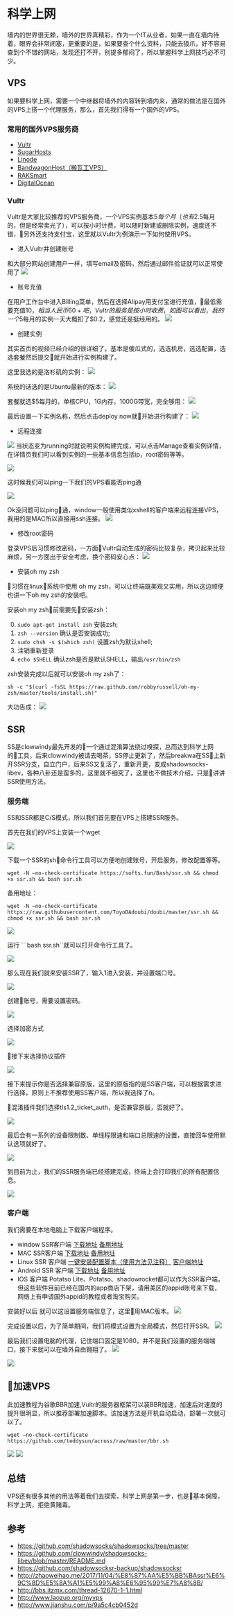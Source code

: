 # 科学上网

墙内的世界很无赖，墙外的世界真精彩，作为一个IT从业者，如果一直在墙内待着，眼界会非常闭塞，更重要的是，如果要查个什么资料，只能去狼爪，好不容易查到个不错的网站，发现还打不开，别提多郁闷了，所以掌握科学上网技巧必不可少。

## VPS
如果要科学上网，需要一个中继器将墙外的内容转到墙内来，通常的做法是在国外的VPS上搭一个代理服务，那么，首先我们得有一个国外的VPS。
### 常用的国外VPS服务商
* [Vultr](http://www.laozuo.org/go/vultr.com)
* [SugarHosts](http://www.sugarhosts.com/)
* [Linode](http://www.linode.com/)
* [BandwagonHost（搬瓦工VPS）](https://bwh1.net/index.php)
* [RAKSmart](http://www.raksmart.com/)
* [DigitalOcean](http://www.DigitalOcean.com/)

### Vultr
Vultr是大家比较推荐的VPS服务商，一个VPS实例基本$5每个月（也有$2.5每月的，但是经常卖光了），可以按小时计费，可以随时新建或删除实例，速度还不错，另外还支持支付宝，这里就以Vultr为例演示一下如何使用VPS。
* 进入Vultr并创建账号

和大部分网站创建用户一样，填写email及密码，然后通过邮件验证就可以正常使用了
![](./img/science1.png)

* 账号充值

在用户工作台中进入Billing菜单，然后在选择Alipay用支付宝进行充值，最低需要充值$10，相当人民币60+吧，Vultr的服务是按小时收费，如图可以看出，我的一个$5每月的实例一天大概扣了$0.2，感觉还是挺经用的。
![](./img/science2.png)

* 创建实例

其实首页的视频已经介绍的很详细了，基本是傻瓜式的，选选机房，选选配置，选选套餐然后提交就开始进行实例构建了。

这里我选的是洛杉矶的实例：
![](./img/science3.png)

系统的话选的是Ubuntu最新的版本：
![](./img/science4.png)

套餐就选$5每月的，单核CPU，1G内存，1000G带宽，完全够用：
![](./img/science5.png)

最后设置一下实例名称，然后点击deploy now就开始进行构建了：
![](./img/science6.png)

* 远程连接

![](./img/science7.png)
当状态变为running时就说明实例构建完成，可以点击Manage查看实例详情，在详情页我们可以看到实例的一些基本信息包括ip，root密码等等。

![](./img/science8.png)

这时候我们可以ping一下我们的VPS看能否ping通

![](./img/science9.png)

Ok没问题可以ping通，window一般使用类似xshell的客户端来远程连接VPS，我用的是MAC所以直接用ssh连接。
![](./img/science10.png)

* 修改root密码

登录VPS后习惯修改密码，一方面Vultr自动生成的密码比较复杂，拷贝起来比较麻烦，另一方面出于安全考虑，换个密码安心点：
![](./img/science11.png)

* 安装oh my zsh

习惯在linux系统中使用 oh my zsh，可以让终端既美观又实用，所以这边顺便也讲一下oh my zsh的安装吧。

安装oh my zsh前需要先安装zsh：

0. ```sudo apt-get install zsh``` 安装zsh;
0. ```zsh --version``` 确认是否安装成功;
0. ```sudo chsh -s $(which zsh)``` 设置zsh为默认shell;
0. 注销重新登录
0. ```echo $SHELL``` 确认zsh是否是默认SHELL，输出```/usr/bin/zsh```

zsh安装完成以后就可以安装oh my zsh了：
```
sh -c "$(curl -fsSL https://raw.github.com/robbyrussell/oh-my-zsh/master/tools/install.sh)"
```

大功告成：
![](./img/science12.png)

## SSR
SS是clowwindy最先开发的一个通过混淆算法绕过嗅探，总而达到科学上网的工具，后来clowwindy被请去喝茶，SS停止更新了，然后breakwa在SS上新开SSR分支，自立门户，后来SS又复活了，重新开更，变成shadowsocks-libev，各种八卦还是蛮多的，这里就不细究了，这里也不做技术介绍，只是讲讲SSR使用方法。

### 服务端
SS和SSR都是C/S模式，所以我们首先要在VPS上搭建SSR服务。

首先在我们的VPS上安装一个wget

![](./img/science13.png)

下载一个SSR的sh命令行工具可以方便地创建账号，开启服务，修改配置等等。
```
wget -N –no-check-certificate https://softs.fun/Bash/ssr.sh && chmod +x ssr.sh && bash ssr.sh
```
备用地址：
```
wget -N –no-check-certificate https://raw.githubusercontent.com/ToyoDAdoubi/doubi/master/ssr.sh && chmod +x ssr.sh && bash ssr.sh
```
![](./img/science14.png)

运行 ```bash ssr.sh``就可以打开命令行工具了。

![](./img/science15.png)

那么现在我们就来安装SSR了，输入1进入安装，并设置端口号。

![](./img/science16.png)

创建账号，需要设置密码。

![](./img/science17.png)

选择加密方式

![](./img/science18.png)

接下来选择协议插件

![](./img/science19.png)

接下来提示你是否选择兼容原版，这里的原版指的是SS客户端，可以根据需求进行选择，原则上不推荐使用SS客户端，所以我选择了n。

混淆插件我们选择tls1.2_ticket_auth，是否兼容原版，否就好了。

![](./img/science20.png)

最后会有一系列的设备限制数、单线程限速和端口总限速的设置，直接回车使用默认选项就好了。

![](./img/science21.png)

到目前为止，我们的SSR服务端已经搭建完成，终端上会打印我们的所有配置信息。

![](./img/science22.png)

### 客户端
我们需要在本地电脑上下载客户端程序。
* window SSR客户端 [下载地址](https://github.com/shadowsocksr-backup/shadowsocksr-csharp/releases) [备用地址](https://nofile.io/f/6Jm7WJCyOVv/ShadowsocksR-4.7.0-win.7z)
* MAC SSR客户端 [下载地址](https://github.com/shadowsocksr-backup/ShadowsocksX-NG/releases) [备用地址](https://nofile.io/f/jgMWFwCBonU#ab0d3c3b6ac54482)
* Linux SSR 客户端 [一键安装配置脚本（使用方法见注释）](https://github.com/the0demiurge/CharlesScripts/blob/master/charles/bin/ssr) [客户端地址](https://github.com/erguotou520/electron-ssr/releases)
* Android SSR 客户端 [下载地址](https://github.com/shadowsocksr-backup/shadowsocksr-android/releases) [备用地址](https://nofile.io/f/GRWw7PbADrc#1c6c32f969e7f5d9)
* IOS 客户端 Potatso Lite、Potatso、shadowrocket都可以作为SSR客户端，但这些软件目前已经在国内的app商店下架，请用美区的appid账号来下载，网络上有申请国外appid的教程或者淘宝购买。

安装好以后 就可以这设置服务端信息了，这里用MAC版本。
![](./img/science23.png)

完成设置以后，为了简单期间，我们将模式设置为全局模式，然后打开SSR。
![](./img/science24.png)

最后我们设置电脑的代理，记住端口固定是1080，并不是我们设置的服务端端口，接下来就可以在墙外自由翱翔了。
![](./img/science25.png)

![](./img/science26.png)

## 加速VPS
此加速教程为谷歌BBR加速,Vultr的服务器框架可以装BBR加速，加速后对速度的提升很明显，所以推荐部署加速脚本。该加速方法是开机自动启动，部署一次就可以了。

```
wget –no-check-certificate https://github.com/teddysun/across/raw/master/bbr.sh
```
![](./img/science27.png)
![](./img/science28.png)

## 总结
VPS还有很多其他的用法等着我们去探索，科学上网是第一步，也是基本保障，科学上网，拒绝黄赌毒。

## 参考
* https://github.com/shadowsocks/shadowsocks/tree/master
* https://github.com/clowwindy/shadowsocks-libev/blob/master/README.md
* https://github.com/shadowsocksr-backup/shadowsocksr
* http://zhaoweihao.me/2017/11/04/%E8%87%AA%E5%BB%BAssr%E6%9C%8D%E5%8A%A1%E5%99%A8%E6%95%99%E7%A8%8B/
* http://bbs.itzmx.com/thread-12670-1-1.html
* http://www.laozuo.org/myvps
* http://www.jianshu.com/p/9a5c4cb0452d